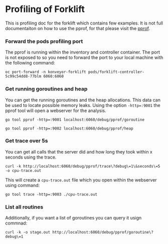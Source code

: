 # Profiling of Forklift
This is profiling doc for the forklift which contains few examples. It is not full documentaiton on how to use the
pprof, for that please visit the [pprof](https://pkg.go.dev/net/http/pprof).

### Forward the pods profiling port
The pprof is running within the inventory and controller container. The port is not exposed to so you need to forward
the port to your local machine with the following command:

`oc port-forward -n konveyor-forklift pods/forklift-controller-5c99c54dd8-77blm 6060:6060`

### Get running goroutines and heap
You can get the running goroutines and the heap allocations. This data can be used to locate possible memory leaks.
Using the option `-http=:9001` the pprof tool will open a webserver for the analysis.

`go tool pprof -http=:9001 localhost:6060/debug/pprof/goroutine`

`go tool pprof -http=:9002 localhost:6060/debug/pprof/heap`

### Get trace over 5s
You can get all calls that the server did and how long they took within x seconds using the trace. 

`curl -k http://localhost:6060/debug/pprof/trace\?debug\=1\&seconds\=5 -o cpu-trace.out`

This will create a `cpu-trace.out` file which you open within the webserver using command:

`go tool trace -http=:9003 ./cpu-trace.out`

### List all routines
Additionally, if you want a list of goroutines you can query it usign commnad:

`curl -k -o stage.out http://localhost:6060/debug/pprof/goroutine\?debug\=1`

